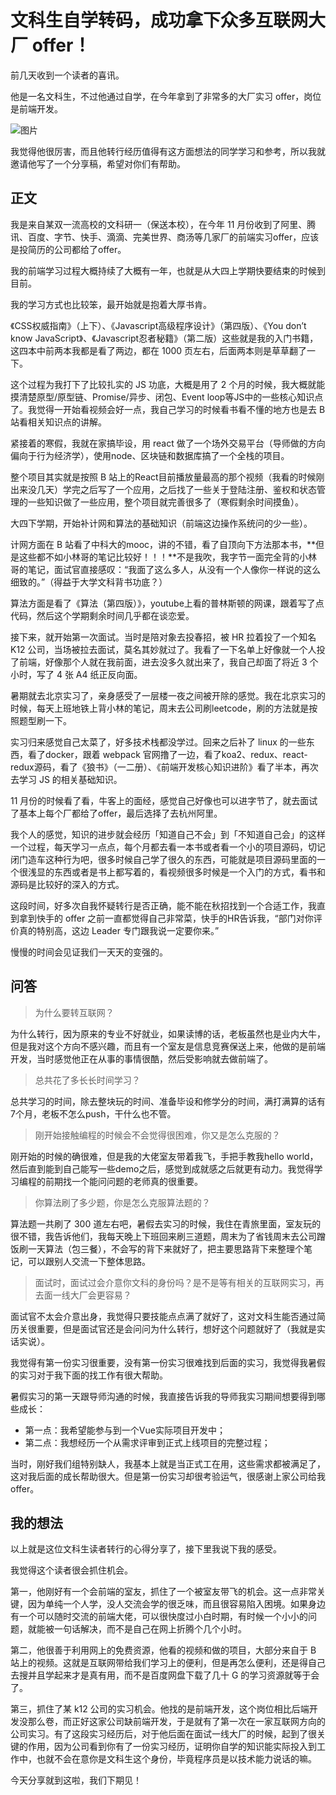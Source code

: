 # 文科生自学转码，成功拿下众多互联网大厂 offer！

前几天收到一个读者的喜讯。

他是一名文科生，不过他通过自学，在今年拿到了非常多的大厂实习 offer，岗位是前端开发。

![图片](https://img-blog.csdnimg.cn/img_convert/e8ccba9a38352f1fd0aa8e842e1cf233.png)

我觉得他很厉害，而且他转行经历值得有这方面想法的同学学习和参考，所以我就邀请他写了一个分享稿，希望对你们有帮助。

## 正文

我是来自某双一流高校的文科研一（保送本校），在今年 11 月份收到了阿里、腾讯、百度、字节、快手、滴滴、完美世界、商汤等几家厂的前端实习offer，应该是投简历的公司都给了offer。

我的前端学习过程大概持续了大概有一年，也就是从大四上学期快要结束的时候到目前。

我的学习方式也比较笨，最开始就是抱着大厚书肯。

《CSS权威指南》（上下）、《Javascript高级程序设计》（第四版）、《You don’t know JavaScript》、《Javascript忍者秘籍》（第二版）这些就是我的入门书籍，这四本中前两本我都是看了两边，都在 1000 页左右，后面两本则是草草翻了一下。

这个过程为我打下了比较扎实的 JS 功底，大概是用了 2 个月的时候，我大概就能摸清楚原型/原型链、Promise/异步、闭包、Event loop等JS中的一些核心知识点了。我觉得一开始看视频会好一点，我自己学习的时候看书看不懂的地方也是去 B 站看相关知识点的讲解。

紧接着的寒假，我就在家搞毕设，用 react 做了一个场外交易平台（导师做的方向偏向于行为经济学），使用node、区块链和数据库搞了一个全栈的项目。

整个项目其实就是按照 B 站上的React目前播放量最高的那个视频（我看的时候刚出来没几天）学完之后写了一个应用，之后找了一些关于登陆注册、鉴权和状态管理的一些知识做了一些应用，整个项目就完善很多了（寒假剩余时间摸鱼）。

大四下学期，开始补计网和算法的基础知识（前端这边操作系统问的少一些）。

计网方面在 B 站看了中科大的mooc，讲的不错，看了自顶向下方法那本书，**但是这些都不如小林哥的笔记比较好！！！**不是我吹，我字节一面完全背的小林哥的笔记，面试官直接感叹：“我面了这么多人，从没有一个人像你一样说的这么细致的。”（得益于大学文科背书功底？）

算法方面是看了《算法（第四版）》，youtube上看的普林斯顿的网课，跟着写了点代码，然后这个学期剩余时间几乎都在谈恋爱。

接下来，就开始第一次面试。当时是陪对象去投春招，被 HR 拉着投了一个知名 K12 公司，当场被拉去面试，莫名其妙就过了。我看了一下名单上好像就一个人投了前端，好像那个人就在我前面，进去没多久就出来了，我自己却面了将近 3 个小时，写了 4 张 A4 纸正反向面。

暑期就去北京实习了，亲身感受了一层楼一夜之间被开除的感觉。我在北京实习的时候，每天上班地铁上背小林的笔记，周末去公司刷leetcode，刷的方法就是按照题型刷一下。

实习归来感觉自己太菜了，好多技术栈都没学过。回来之后补了 linux 的一些东西，看了docker，跟着 webpack 官网撸了一边，看了koa2、redux、react-redux源码，看了《狼书》（一二册）、《前端开发核心知识进阶》看了半本，再次去学习 JS 的相关基础知识。

11 月份的时候看了看，牛客上的面经，感觉自己好像也可以进字节了，就去面试了基本上每个厂都给了offer，最后选择了去杭州阿里。

我个人的感觉，知识的进步就会经历「知道自己不会」到「不知道自己会」的这样一个过程，每天学习一点点，每个月都去看一本书或者看一个小的项目源码，切记闭门造车这种行为吧，很多时候自己学了很久的东西，可能就是项目源码里面的一个很浅显的东西或者是书上都写着的，看视频很多时候是一个入门的方式，看书和源码是比较好的深入的方式。

这段时间，好多次自我怀疑转行是否正确，能不能在秋招找到一个合适工作，我直到拿到快手的 offer 之前一直都觉得自己非常菜，快手的HR告诉我，“部门对你评价真的特别高，这边 Leader 专门跟我说一定要你来。”

慢慢的时间会见证我们一天天的变强的。

## 问答

> 为什么要转互联网？

为什么转行，因为原来的专业不好就业，如果读博的话，老板虽然也是业内大牛，但是我对这个方向不感兴趣，而且有一个室友是信息竞赛保送上来，他做的是前端开发，当时感觉他正在从事的事情很酷，然后受影响就去做前端了。

> 总共花了多长长时间学习？

总共学习的时间，除去整块玩的时间、准备毕设和修学分的时间，满打满算的话有7个月，老板不怎么push，干什么也不管。

> 刚开始接触编程的时候会不会觉得很困难，你又是怎么克服的？

刚开始的时候的确很难，但是我的大佬室友带着我飞，手把手教我hello world，然后直到能到自己能写一些demo之后，感觉到成就感之后就更有动力。我觉得学习编程的前期找一个能问问题的老师真的很重要。

> 你算法刷了多少题，你是怎么克服算法题的？

算法题一共刷了 300 道左右吧，暑假去实习的时候，我住在青旅里面，室友玩的很不错，我告诉他们，我每天晚上下班回来刷三道题，周末为了省钱周末去公司蹭饭刷一天算法（包三餐），不会写的背下来就好了，把主要思路背下来整理个笔记，可以跟别人交流一下整体思路。

> 面试时，面试过会介意你文科的身份吗？是不是等有相关的互联网实习，再去面一线大厂会更容易？

面试官不太会介意出身，我觉得只要技能点点满了就好了，这对文科生能否通过简历关很重要，但是面试官还是会问问为什么转行，想好这个问题就好了（我就是实话实说）。

我觉得有第一份实习很重要，没有第一份实习很难找到后面的实习，我觉得我暑假的实习对于我下面的找工作有很大帮助。

暑假实习的第一天跟导师沟通的时候，我直接告诉我的导师我实习期间想要得到哪些成长：

- 第一点：我希望能参与到一个Vue实际项目开发中；
- 第二点：我想经历一个从需求评审到正式上线项目的完整过程；

当时，刚好我们组特别缺人，我基本上就是当正式工在用，这些需求都被满足了，这对我后面的成长帮助很大。但是第一份实习却很考验运气，很感谢上家公司给我offer。

## 我的想法

以上就是这位文科生读者转行的心得分享了，接下里我说下我的感受。

我觉得这个读者很会抓住机会。

第一，他刚好有一个会前端的室友，抓住了一个被室友带飞的机会。这一点非常关键，因为单纯一个人学，没人交流会学的很乏味，而且很容易陷入困境。如果身边有一个可以随时交流的前端大佬，可以很快度过小白时期，有时候一个小小的问题，就能被一句话解决，而不是自己在网上折腾个几个小时。

第二，他很善于利用网上的免费资源，他看的视频和做的项目，大部分来自于 B 站上的视频。这就是互联网带给我们学习上的便利，但是再怎么便利，还是得自己去搜并且学起来才是真有用，而不是百度网盘下载了几十 G 的学习资源就等于会了。

第三，抓住了某 k12 公司的实习机会。他找的是前端开发，这个岗位相比后端开发没那么卷，而正好这家公司缺前端开发，于是就有了第一次在一家互联网方向的公司实习。有了这段实习经历后，对于他后面在面试一线大厂的时候，起到了很关键的作用，因为公司看到你有了一份实习经历，证明你自学的知识能实际投入到工作中，也就不会在意你是文科生这个身份，毕竟程序员是以技术能力说话的嘛。

今天分享就到这啦，我们下期见！